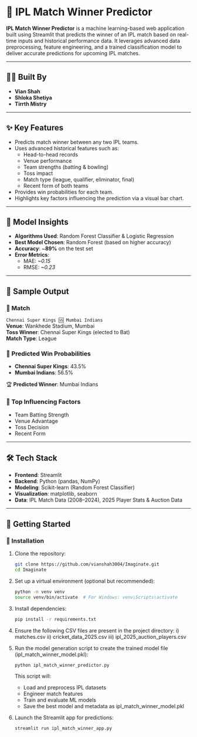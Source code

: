 # 🏏 IPL Match Winner Predictor

**IPL Match Winner Predictor** is a machine learning-based web application built using Streamlit that predicts the winner of an IPL match based on real-time inputs and historical performance data. It leverages advanced data preprocessing, feature engineering, and a trained classification model to deliver accurate predictions for upcoming IPL matches.

---

## 👨‍💻 Built By

- **Vian Shah**  
- **Shloka Shetiya**  
- **Tirrth Mistry**

---

## ✨ Key Features

- Predicts match winner between any two IPL teams.
- Uses advanced historical features such as:
  - Head-to-head records
  - Venue performance
  - Team strengths (batting & bowling)
  - Toss impact
  - Match type (league, qualifier, eliminator, final)
  - Recent form of both teams
- Provides win probabilities for each team.
- Highlights key factors influencing the prediction via a visual bar chart.

---

## 🎯 Model Insights

- **Algorithms Used**: Random Forest Classifier & Logistic Regression
- **Best Model Chosen**: Random Forest (based on higher accuracy)
- **Accuracy**: ~**89%** on the test set
- **Error Metrics**:
  - MAE: *~0.15*
  - RMSE: *~0.23*

---

## 🧪 Sample Output

### 🔹 Match  
`Chennai Super Kings 🆚 Mumbai Indians`  
**Venue**: Wankhede Stadium, Mumbai  
**Toss Winner**: Chennai Super Kings (elected to Bat)  
**Match Type**: League

### 🔹 Predicted Win Probabilities  
- **Chennai Super Kings**: 43.5%  
- **Mumbai Indians**: 56.5%  

🏆 **Predicted Winner**: Mumbai Indians

### 🔹 Top Influencing Factors
- Team Batting Strength  
- Venue Advantage  
- Toss Decision  
- Recent Form

---

## 🛠️ Tech Stack

- **Frontend**: Streamlit
- **Backend**: Python (pandas, NumPy)
- **Modeling**: Scikit-learn (Random Forest Classifier)
- **Visualization**: matplotlib, seaborn
- **Data**: IPL Match Data (2008–2024), 2025 Player Stats & Auction Data

---

## 🚀 Getting Started

### 🔧 Installation
1. Clone the repository:
   ```bash
   git clone https://github.com/vianshah3004/Imaginate.git
   cd Imaginate
   ```
2. Set up a virtual environment (optional but recommended):
   ```bash
   python -m venv venv
   source venv/bin/activate  # For Windows: venv\Scripts\activate
   ```
3. Install dependencies:
   ```bash
   pip install -r requirements.txt
   ```
4. Ensure the following CSV files are present in the project directory:
    i) matches.csv
   ii) cricket_data_2025.csv
  iii) ipl_2025_auction_players.csv

5. Run the model generation script to create the trained model file (ipl_match_winner_model.pkl):
   ```bash
   python ipl_match_winner_predictor.py
   ```
   This script will:
   - Load and preprocess IPL datasets
   - Engineer match features
   - Train and evaluate ML models
   - Save the best model and metadata as ipl_match_winner_model.pkl

6. Launch the Streamlit app for predictions:
   ```bash
   streamlit run ipl_match_winner_app.py
   ```

